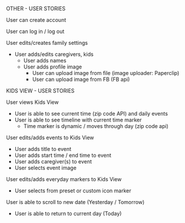 OTHER - USER STORIES

User can create account

User can log in / log out

User edits/creates family settings
  - User adds/edits caregivers, kids
    - User adds names
    - User adds profile image
      - User can upload image from file (image uploader: Paperclip)
      - User can upload image from FB (FB api)


KIDS VIEW - USER STORIES

User views Kids View
  - User is able to see current time (zip code API) and daily events
  - User is able to see timeline with current time marker
    -  Time marker is dynamic / moves through day (zip code api)

User edits/adds events to Kids View
  - User adds title to event
  - User adds start time / end time to event
  - User adds caregiver(s) to event
  - User selects event image

User edits/adds everyday markers to Kids View
  - User selects from preset or custom icon marker

User is able to scroll to new date (Yesterday / Tomorrow)
  - User is able to return to current day (Today)
